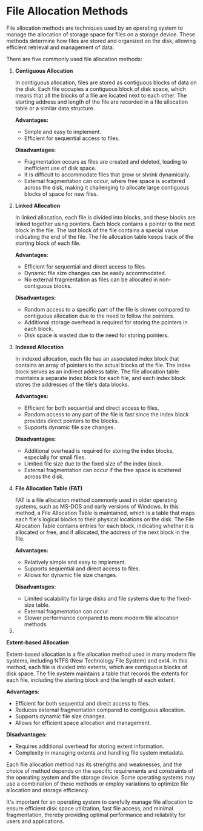 # File Allocation Methods

File allocation methods are techniques used by an operating system to manage the allocation of storage space for files on a storage device. These methods determine how files are stored and organized on the disk, allowing efficient retrieval and management of data.

There are five commonly used file allocation methods:

1. **Contiguous Allocation**
   
   In contiguous allocation, files are stored as contiguous blocks of data on the disk. Each file occupies a contiguous block of disk space, which means that all the blocks of a file are located next to each other. The starting address and length of the file are recorded in a file allocation table or a similar data structure.
   
   **Advantages:**
   - Simple and easy to implement.
   - Efficient for sequential access to files.
   
   **Disadvantages:**
   - Fragmentation occurs as files are created and deleted, leading to inefficient use of disk space.
   - It is difficult to accommodate files that grow or shrink dynamically.
   - External fragmentation can occur, where free space is scattered across the disk, making it challenging to allocate large contiguous blocks of space for new files.
  

2. **Linked Allocation**

   In linked allocation, each file is divided into blocks, and these blocks are linked together using pointers. Each block contains a pointer to the next block in the file. The last block of the file contains a special value indicating the end of the file. The file allocation table keeps track of the starting block of each file.
   
   **Advantages:**
   - Efficient for sequential and direct access to files.
   - Dynamic file size changes can be easily accommodated.
   - No external fragmentation as files can be allocated in non-contiguous blocks.
   
   **Disadvantages:**
   - Random access to a specific part of the file is slower compared to contiguous allocation due to the need to follow the pointers.
   - Additional storage overhead is required for storing the pointers in each block.
   - Disk space is wasted due to the need for storing pointers.


3. **Indexed Allocation**

   In indexed allocation, each file has an associated index block that contains an array of pointers to the actual blocks of the file. The index block serves as an indirect address table. The file allocation table maintains a separate index block for each file, and each index block stores the addresses of the file's data blocks.
   
   **Advantages:**
   - Efficient for both sequential and direct access to files.
   - Random access to any part of the file is fast since the index block provides direct pointers to the blocks.
   - Supports dynamic file size changes.
   
   **Disadvantages:**
   - Additional overhead is required for storing the index blocks, especially for small files.
   - Limited file size due to the fixed size of the index block.
   - External fragmentation can occur if the free space is scattered across the disk.


4. **File Allocation Table (FAT)**

   FAT is a file allocation method commonly used in older operating systems, such as MS-DOS and early versions of Windows. In this method, a File Allocation Table is maintained, which is a table that maps each file's logical blocks to their physical locations on the disk. The File Allocation Table contains entries for each block, indicating whether it is allocated or free, and if allocated, the address of the next block in the file.
   
   **Advantages:**
   - Relatively simple and easy to implement.
   - Supports sequential and direct access to files.
   - Allows for dynamic file size changes.
   
   **Disadvantages:**
   - Limited scalability for large disks and file systems due to the fixed-size table.
   - External fragmentation can occur.
   - Slower performance compared to more modern file allocation methods.


5.

 **Extent-based Allocation**

   Extent-based allocation is a file allocation method used in many modern file systems, including NTFS (New Technology File System) and ext4. In this method, each file is divided into extents, which are contiguous blocks of disk space. The file system maintains a table that records the extents for each file, including the starting block and the length of each extent.
   
   **Advantages:**
   - Efficient for both sequential and direct access to files.
   - Reduces external fragmentation compared to contiguous allocation.
   - Supports dynamic file size changes.
   - Allows for efficient space allocation and management.
   
   **Disadvantages:**
   - Requires additional overhead for storing extent information.
   - Complexity in managing extents and handling file system metadata.

Each file allocation method has its strengths and weaknesses, and the choice of method depends on the specific requirements and constraints of the operating system and the storage device. Some operating systems may use a combination of these methods or employ variations to optimize file allocation and storage efficiency.

It's important for an operating system to carefully manage file allocation to ensure efficient disk space utilization, fast file access, and minimal fragmentation, thereby providing optimal performance and reliability for users and applications.